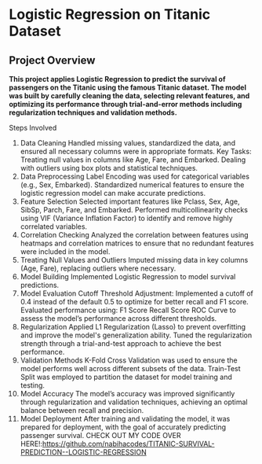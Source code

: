 
<h1>Logistic Regression on Titanic Dataset</h1>
<h2>Project Overview</h2>
<b>This project applies Logistic Regression to predict the survival of passengers on the Titanic using the famous Titanic dataset. The model was built by carefully cleaning the data, selecting relevant features, and optimizing its performance through trial-and-error methods including regularization techniques and validation methods.</b>

Steps Involved
1. Data Cleaning
Handled missing values, standardized the data, and ensured all necessary columns were in appropriate formats.
Key Tasks:
Treating null values in columns like Age, Fare, and Embarked.
Dealing with outliers using box plots and statistical techniques.
2. Data Preprocessing
Label Encoding was used for categorical variables (e.g., Sex, Embarked).
Standardized numerical features to ensure the logistic regression model can make accurate predictions.
3. Feature Selection
Selected important features like Pclass, Sex, Age, SibSp, Parch, Fare, and Embarked.
Performed multicollinearity checks using VIF (Variance Inflation Factor) to identify and remove highly correlated variables.
4. Correlation Checking
Analyzed the correlation between features using heatmaps and correlation matrices to ensure that no redundant features were included in the model.
5. Treating Null Values and Outliers
Imputed missing data in key columns (Age, Fare), replacing outliers where necessary.
6. Model Building
Implemented Logistic Regression to model survival predictions.
7. Model Evaluation
Cutoff Threshold Adjustment: Implemented a cutoff of 0.4 instead of the default 0.5 to optimize for better recall and F1 score.
Evaluated performance using:
F1 Score
Recall Score
ROC Curve to assess the model’s performance across different thresholds.
8. Regularization
Applied L1 Regularization (Lasso) to prevent overfitting and improve the model's generalization ability.
Tuned the regularization strength through a trial-and-test approach to achieve the best performance.
9. Validation Methods
K-Fold Cross Validation was used to ensure the model performs well across different subsets of the data.
Train-Test Split was employed to partition the dataset for model training and testing.
10. Model Accuracy
The model’s accuracy was improved significantly through regularization and validation techniques, achieving an optimal balance between recall and precision.
11. Model Deployment
After training and validating the model, it was prepared for deployment, with the goal of accurately predicting passenger survival.
CHECK OUT MY CODE OVER HERE!:https://github.com/nabihacodes/TITANIC-SURVIVAL-PREDICTION--LOGISTIC-REGRESSION
